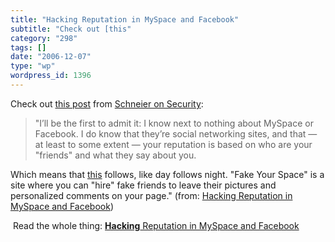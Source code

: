 ```yaml
---
title: "Hacking Reputation in MySpace and Facebook"
subtitle: "Check out [this"
category: "298"
tags: []
date: "2006-12-07"
type: "wp"
wordpress_id: 1396
---
```

Check out [this 
post](http://www.schneier.com/blog/archives/2006/12/hacking_reputat.html) from [Schneier on Security](http://www.schneier.com/blog/):
> "I’ll be the first to admit it: I know next to nothing about MySpace or Facebook. I do know that they’re social networking sites, and that — at least to some extent — your reputation is based on who are your "friends" and what they say about you. 

Which means that [this](http://www.fakeyourspace.com/) follows, like day follows night. "Fake Your Space" is a site where you can "hire" fake friends to leave their pictures and personalized comments on your page." (from: [Hacking Reputation in MySpace and Facebook](http://www.schneier.com/blog/archives/2006/12/hacking_reputat.html)) 

  Read the whole thing: [**Hacking** 
 Reputation in MySpace and Facebook](http://www.schneier.com/blog/archives/2006/12/hacking_reputat.html)